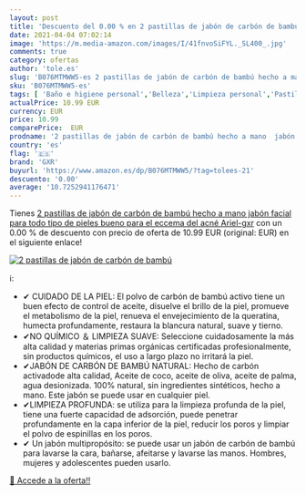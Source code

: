 ```yaml
---
layout: post
title: 'Descuento del 0.00 % en 2 pastillas de jabón de carbón de bambú '
date: 2021-04-04 07:02:14
image: 'https://m.media-amazon.com/images/I/41fnvoSiFYL._SL400_.jpg'
comments: true
category: ofertas
author: 'tole.es'
slug: 'B076MTMWW5-es 2 pastillas de jabón de carbón de bambú hecho a mano jabón...'
sku: 'B076MTMWW5-es'
tags: [ 'Baño e higiene personal','Belleza','Limpieza personal','Pastillas de jabón y jabón líquido para manos','gxr','jabón', ]
actualPrice: 10.99 EUR
currency: EUR
price: 10.99
comparePrice:  EUR
prodname: '2 pastillas de jabón de carbón de bambú hecho a mano  jabón facial  para todo tipo de pieles  bueno para el eccema del acné Ariel-gxr'
country: 'es'
flag: '🇪🇸'
brand: 'GXR'
buyurl: 'https://www.amazon.es/dp/B076MTMWW5/?tag=tolees-21'
descuento: '0.00'
average: '10.7252941176471'
---
```


Tienes [2 pastillas de jabón de carbón de bambú hecho a mano  jabón facial  para todo tipo de pieles  bueno para el eccema del acné Ariel-gxr](https://www.amazon.es/dp/B076MTMWW5/?tag=tolees-21) con un 0.00 % de descuento con precio de oferta de 10.99 EUR (original:  EUR) en el siguiente enlace!

[![2 pastillas de jabón de carbón de bambú ](https://m.media-amazon.com/images/I/41fnvoSiFYL._SL400_.jpg)](https://www.amazon.es/dp/B076MTMWW5/?tag=tolees-21)

ℹ️:

- ✔ CUIDADO DE LA PIEL: El polvo de carbón de bambú activo tiene un buen efecto de control de aceite, disuelve el brillo de la piel, promueve el metabolismo de la piel, renueva el envejecimiento de la queratina, humecta profundamente, restaura la blancura natural, suave y tierno.
- ✔NO QUÍMICO ＆ LIMPIEZA SUAVE: Seleccione cuidadosamente la más alta calidad y materias primas orgánicas certificadas profesionalmente, sin productos químicos, el uso a largo plazo no irritará la piel.
- ✔JABÓN DE CARBÓN DE BAMBÚ NATURAL: Hecho de carbón activadode alta calidad, Aceite de coco, aceite de oliva, aceite de palma, agua desionizada. 100% natural, sin ingredientes sintéticos, hecho a mano. Este jabón se puede usar en cualquier piel.
- ✔LIMPIEZA PROFUNDA: se utiliza para la limpieza profunda de la piel, tiene una fuerte capacidad de adsorción, puede penetrar profundamente en la capa inferior de la piel, reducir los poros y limpiar el polvo de espinillas en los poros.
- ✔ Un jabón multipropósito: se puede usar un jabón de carbón de bambú para lavarse la cara, bañarse, afeitarse y lavarse las manos. Hombres, mujeres y adolescentes pueden usarlo.

[🛒 Accede a la oferta!!](https://www.amazon.es/dp/B076MTMWW5/?tag=tolees-21)

